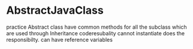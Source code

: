 # AbstractJavaClass
practice
Abstract class have common methods for all the subclass which are used through Inheritance
coderesubality
cannot instantiate
does the responsibilty.
can have reference variables
